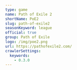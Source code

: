```yaml
---
type: game
name: Path of Exile 2
shortName: PoE2
slug: path-of-exile2
seasonKeyword: league
official: true
group: Path of Exile
logo: /img/poe2.png
url: https://pathofexile2.com/
crawlerSettings:
  keywords:
    - 0.3.0
---
```

